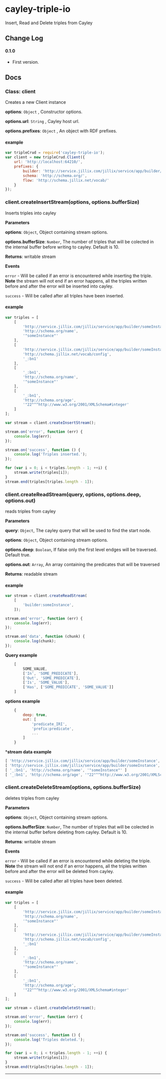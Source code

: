 # cayley-triple-io

Insert, Read and Delete triples from Cayley

## Change Log

#### 0.1.0
 - First version.


## Docs

### Class: client
Creates a new Client instance

**options**: `Object` , Constructor options.

**options.url**: `String` , Cayley host url.

**options.prefixes**: `Object` , An object with RDF prefixes.

#### example

``` javascript
var tripleCrud = require('cayley-triple-io');
var client = new tripleCrud.Client({
    url: 'http://localhost:64210/',
    prefixes: {
        builder: 'http://service.jillix.com/jillix/service/app/builder/',
        schema: 'http://schema.org/',
        flow: 'http://schema.jillix.net/vocab/'
    }
});
```

### client.createInsertStream(options, options.bufferSize) 

Inserts triples into cayley

**Parameters**

**options**: `Object`, Object containing stream options.

**options.bufferSize**: `Number`, The number of triples that will be colected in the internal buffer before writing to cayley. Default is 10.

**Returns**: writable stream

**Events**

`error` - Will be called if an error is encountered while inserting the triple. **Note** the stream will not end if an error happens, all the triples written before and after the error will be inserted into cayley.

`success` - Will be called after all triples have been inserted.

#### example
``` javascript
var triples = [
    [
        'http://service.jillix.com/jillix/service/app/builder/someInstance',
        'http://schema.org/name',
        '"someInstance"'
    ],
    [
        'http://service.jillix.com/jillix/service/app/builder/someInstance',
        'http://schema.jillix.net/vocab/config',
        '_:bn1'
    ],
    [
        '_:bn1',
        'http://schema.org/name',
        '"someInstance"'
    ],
    [
        '_:bn1',
        'http://schema.org/age',
        '"22"^^http://www.w3.org/2001/XMLSchema#integer'
    ]
];

var stream = client.createInsertStream();

stream.on('error', function (err) {
    console.log(err);
});

stream.on('success', function () {
    console.log('Triples inserted.');
});

for (var i = 0; i < triples.length - 1; ++i) {
    stream.write(triples[i]);
}
stream.end(triples[triples.length - 1]);
```

### client.createReadStream(query, options, options.deep, options.out) 

reads triples from cayley

**Parameters**

**query**: `Object`, The cayley query that will be used to find the start node.

**options**: `Object`, Object containing stream options.

**options.deep**: `Boolean`, If false only the first level endges will be traversed. Default true.

**options.out**: `Array`, An array containing the predicates that will be traversed

**Returns**: readable stream

#### example

``` javascript
var stream = client.createReadStream(
    [
        'builder:someInstance',
    ]);

stream.on('error', function (err) {
    console.log(err);
});

stream.on('data', function (chunk) {
    console.log(chunk);
});
```

**Query example**

``` javascript
    [
        SOME_VALUE,
        ['In', 'SOME_PREDICATE'],
        ['Out', 'SOME_PREDICATE'],
        ['Is', 'SOME_VALUE'],
        ['Has', ['SOME_PREDICATE', 'SOME_VALUE']]
    ]
```

**options example**
``` javascript
    {
        deep: true,
        out: [
            'predicate_IRI',
            'prefix:predicate',
            ...
        ]
    }
```
***stream data example**
``` javascript
[ 'http://service.jillix.com/jillix/service/app/builder/someInstance', 'http://schema.org/name', '"someInstance"' ]
[ 'http://service.jillix.com/jillix/service/app/builder/someInstance', 'http://schema.jillix.net/vocab/config', '_:bn1' ]
[ '_:bn1', 'http://schema.org/name', '"someInstance"' ]
[ '_:bn1', 'http://schema.org/age', '"22"^^http://www.w3.org/2001/XMLSchema#integer' ]
```

### client.createDeleteStream(options, options.bufferSize) 

deletes triples from cayley

**Parameters**

**options**: `Object`, Object containing stream options.

**options.bufferSize**: `Number`, The number of triples that will be colected in the internal buffer before deleting from cayley. Default is 10.

**Returns**: writable stream

**Events**

`error` - Will be called if an error is encountered while deleting the triple. **Note** the stream will not end if an error happens, all the triples written before and after the error will be deleted from cayley.

`success` - Will be called after all triples have been deleted.

#### example
``` javascript
var triples = [
    [
        'http://service.jillix.com/jillix/service/app/builder/someInstance',
        'http://schema.org/name',
        '"someInstance"'
    ],
    [
        'http://service.jillix.com/jillix/service/app/builder/someInstance',
        'http://schema.jillix.net/vocab/config',
        '_:bn1'
    ],
    [
        '_:bn1',
        'http://schema.org/name',
        '"someInstance"'
    ],
    [
        '_:bn1',
        'http://schema.org/age',
        '"22"^^http://www.w3.org/2001/XMLSchema#integer'
    ]
];

var stream = client.createDeleteStream();

stream.on('error', function (err) {
    console.log(err);
});

stream.on('success', function () {
    console.log('Triples deleted.');
});

for (var i = 0; i < triples.length - 1; ++i) {
    stream.write(triples[i]);
}
stream.end(triples[triples.length - 1]);
```
* * *
